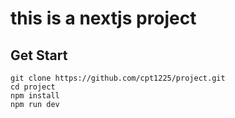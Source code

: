 # this is a nextjs project 

## Get Start
```
git clone https://github.com/cpt1225/project.git
cd project 
npm install
npm run dev